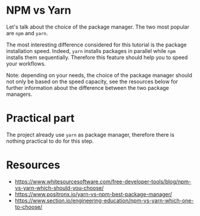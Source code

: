 # NPM vs Yarn

Let's talk about the choice of the package manager. The two most popular are `npm` and `yarn`.

The most interesting difference considered for this tutorial is the package installation speed. Indeed, `yarn` installs packages in parallel while `npm` installs them sequentially. Therefore this feature should help you to speed your workflows.

Note: depending on your needs, the choice of the package manager should not only be based on the speed capacity, see the resources below for further information about the difference between the two package managers.

# Practical part

The project already use `yarn` as package manager, therefore there is nothing practical to do for this step.

# Resources

- https://www.whitesourcesoftware.com/free-developer-tools/blog/npm-vs-yarn-which-should-you-choose/
- https://www.positronx.io/yarn-vs-npm-best-package-manager/
- https://www.section.io/engineering-education/npm-vs-yarn-which-one-to-choose/